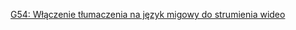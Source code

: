 [G54: Włączenie tłumaczenia na język migowy do strumienia wideo](https://www.w3.org/WAI/WCAG21/Techniques/general/G54)